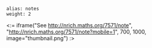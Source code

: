````
alias: notes
weight: 2
````

<:= iframe("See http://nrich.maths.org/7571/note", "http://nrich.maths.org/7571/note?mobile=1", 700, 1000, image="thumbnail.png") :>
